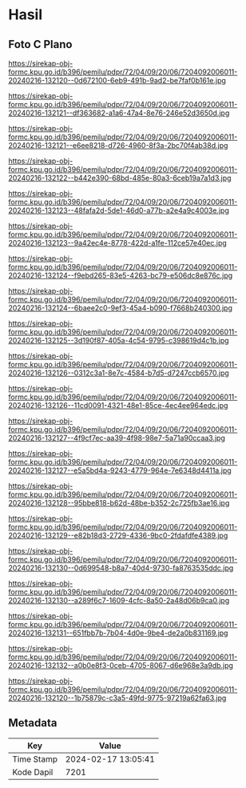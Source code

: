 # Hasil

## Foto C Plano

https://sirekap-obj-formc.kpu.go.id/b396/pemilu/pdpr/72/04/09/20/06/7204092006011-20240216-132120--0d672100-6eb9-491b-9ad2-be7faf0b161e.jpg

https://sirekap-obj-formc.kpu.go.id/b396/pemilu/pdpr/72/04/09/20/06/7204092006011-20240216-132121--df363682-a1a6-47a4-8e76-246e52d3650d.jpg

https://sirekap-obj-formc.kpu.go.id/b396/pemilu/pdpr/72/04/09/20/06/7204092006011-20240216-132121--e6ee8218-d726-4960-8f3a-2bc70f4ab38d.jpg

https://sirekap-obj-formc.kpu.go.id/b396/pemilu/pdpr/72/04/09/20/06/7204092006011-20240216-132122--b442e390-68bd-485e-80a3-6ceb19a7a1d3.jpg

https://sirekap-obj-formc.kpu.go.id/b396/pemilu/pdpr/72/04/09/20/06/7204092006011-20240216-132123--48fafa2d-5de1-46d0-a77b-a2e4a9c4003e.jpg

https://sirekap-obj-formc.kpu.go.id/b396/pemilu/pdpr/72/04/09/20/06/7204092006011-20240216-132123--9a42ec4e-8778-422d-a1fe-112ce57e40ec.jpg

https://sirekap-obj-formc.kpu.go.id/b396/pemilu/pdpr/72/04/09/20/06/7204092006011-20240216-132124--f9ebd265-83e5-4263-bc79-e506dc8e876c.jpg

https://sirekap-obj-formc.kpu.go.id/b396/pemilu/pdpr/72/04/09/20/06/7204092006011-20240216-132124--6baee2c0-9ef3-45a4-b090-f7668b240300.jpg

https://sirekap-obj-formc.kpu.go.id/b396/pemilu/pdpr/72/04/09/20/06/7204092006011-20240216-132125--3d190f87-405a-4c54-9795-c398619d4c1b.jpg

https://sirekap-obj-formc.kpu.go.id/b396/pemilu/pdpr/72/04/09/20/06/7204092006011-20240216-132126--0312c3a1-8e7c-4584-b7d5-d7247ccb6570.jpg

https://sirekap-obj-formc.kpu.go.id/b396/pemilu/pdpr/72/04/09/20/06/7204092006011-20240216-132126--11cd0091-4321-48e1-85ce-4ec4ee964edc.jpg

https://sirekap-obj-formc.kpu.go.id/b396/pemilu/pdpr/72/04/09/20/06/7204092006011-20240216-132127--4f9cf7ec-aa39-4f98-98e7-5a71a90ccaa3.jpg

https://sirekap-obj-formc.kpu.go.id/b396/pemilu/pdpr/72/04/09/20/06/7204092006011-20240216-132127--e5a5bd4a-9243-4779-964e-7e6348d4411a.jpg

https://sirekap-obj-formc.kpu.go.id/b396/pemilu/pdpr/72/04/09/20/06/7204092006011-20240216-132128--95bbe818-b62d-48be-b352-2c725fb3ae16.jpg

https://sirekap-obj-formc.kpu.go.id/b396/pemilu/pdpr/72/04/09/20/06/7204092006011-20240216-132129--e82b18d3-2729-4336-9bc0-2fdafdfe4389.jpg

https://sirekap-obj-formc.kpu.go.id/b396/pemilu/pdpr/72/04/09/20/06/7204092006011-20240216-132130--0d699548-b8a7-40d4-9730-fa8763535ddc.jpg

https://sirekap-obj-formc.kpu.go.id/b396/pemilu/pdpr/72/04/09/20/06/7204092006011-20240216-132130--a289f6c7-1609-4cfc-8a50-2a48d06b9ca0.jpg

https://sirekap-obj-formc.kpu.go.id/b396/pemilu/pdpr/72/04/09/20/06/7204092006011-20240216-132131--651fbb7b-7b04-4d0e-9be4-de2a0b831169.jpg

https://sirekap-obj-formc.kpu.go.id/b396/pemilu/pdpr/72/04/09/20/06/7204092006011-20240216-132132--a0b0e8f3-0ceb-4705-8067-d6e968e3a9db.jpg

https://sirekap-obj-formc.kpu.go.id/b396/pemilu/pdpr/72/04/09/20/06/7204092006011-20240216-132120--1b75879c-c3a5-49fd-9775-97219a62fa63.jpg


## Metadata

| Key        | Value               |
| ---------- | ------------------- |
| Time Stamp | 2024-02-17 13:05:41 |
| Kode Dapil | 7201                |



